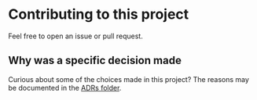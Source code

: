 # Contributing to this project

Feel free to open an issue or pull request.


## Why was a specific decision made

Curious about some of the choices made in this project?
The reasons may be documented in the [ADRs folder](/docs/ADRs/).

